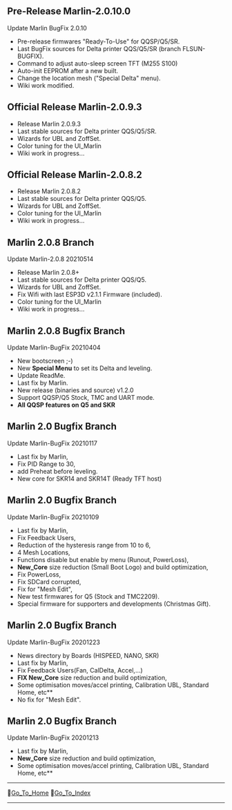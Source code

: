  ## Pre-Release Marlin-2.0.10.0
 Update Marlin BugFix 2.0.10
  - Pre-release firmwares "Ready-To-Use" for QQSP/Q5/SR. 
  - Last BugFix sources for Delta printer QQS/Q5/SR (branch FLSUN-BUGFIX).
  - Command to adjust auto-sleep screen TFT (M255 S100)
  - Auto-init EEPROM after a new built.
  - Change the location mesh ("Special Delta" menu).
  - Wiki work modified.
  
  ## Official Release Marlin-2.0.9.3
  - Release Marlin 2.0.9.3
  - Last stable sources for Delta printer QQS/Q5/SR.
  - Wizards for UBL and ZoffSet.
  - Color tuning for the UI_Marlin
  - Wiki work in progress...

  ## Official Release Marlin-2.0.8.2
  - Release Marlin 2.0.8.2
  - Last stable sources for Delta printer QQS/Q5.
  - Wizards for UBL and ZoffSet.
  - Color tuning for the UI_Marlin
  - Wiki work in progress...
  
  ## Marlin 2.0.8 Branch
  Update Marlin-2.0.8 20210514
  - Release Marlin 2.0.8+
  - Last stable sources for Delta printer QQS/Q5.
  - Wizards for UBL and ZoffSet.
  - Fix Wifi with last ESP3D v2.1.1 Firmware (included).
  - Color tuning for the UI_Marlin
  - Wiki work in progress...

  ## Marlin 2.0.8 Bugfix Branch
  Update Marlin-BugFix 20210404
  - New bootscreen ;-)
  - New **Special Menu** to set its Delta and leveling.
  - Update ReadMe.
  - Last fix by Marlin.
  - New release (binaries and source) v1.2.0
  - Support QQSP/Q5 Stock, TMC and UART mode.
  - **All QQSP features on Q5 and SKR**

  ## Marlin 2.0 Bugfix Branch
  Update Marlin-BugFix 20210117
  - Last fix by Marlin,
  - Fix PID Range to 30,
  - add Preheat before leveling.
  - New core for SKR14 and SKR14T (Ready TFT host)

  ## Marlin 2.0 Bugfix Branch
  Update Marlin-BugFix 20210109
  - Last fix by Marlin,
  - Fix Feedback Users,
  - Reduction of the hysteresis range from 10 to 6,
  - 4 Mesh Locations,
  - Functions disable but enable by menu (Runout, PowerLoss),
  - **New_Core** size reduction (Small Boot Logo) and build optimization,
  - Fix PowerLoss,
  - Fix SDCard corrupted,
  - Fix for "Mesh Edit",
  - New test firmwares for Q5 (Stock and TMC2209).
  - Special firmware for supporters and developments (Christmas Gift).

  ## Marlin 2.0 Bugfix Branch
  Update Marlin-BugFix 20201223
  - News directory by Boards (HISPEED, NANO, SKR)
  - Last fix by Marlin,
  - Fix Feedback Users(Fan, CalDelta, Accel,...)
  - **FIX New_Core** size reduction and build optimization,
  - Some optimisation moves/accel printing, Calibration UBL, Standard Home, etc**
  - No fix for "Mesh Edit".

  ## Marlin 2.0 Bugfix Branch
  Update Marlin-BugFix 20201213 
  - Last fix by Marlin,
  - **New_Core** size reduction and build optimization,
  - Some optimisation moves/accel printing, Calibration UBL, Standard Home, etc**

***
🚸[Go_To_Home](Home)                                   🚸[Go_To_Index](_Sidebar)
***